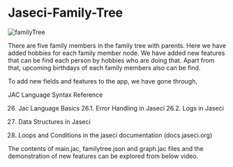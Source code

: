 # Jaseci-Family-Tree

![familyTree](https://user-images.githubusercontent.com/85813217/233447266-20df0b06-d801-4896-9280-2769cd7e494c.jpg)

There are five family members in the family tree with parents. Here we have added hobbies for each family member node. We have added new features that can be find each person by hobbies who are doing that. Apart from that, upcoming birthdays of each family members also can be find.

To add new fields and features to the app, we have gone through,

JAC Language Syntax Reference

26. Jac Language Basics 
  26.1. Error Handling in Jaseci
  26.2. Logs in Jaseci
  
27. Data Structures in Jaseci
28. Loops and Conditions in the jaseci documentation (docs.jaseci.org)

The contents of main.jac, familytree.json and graph.jac files and the demonstration of new features can be explored from below video.


